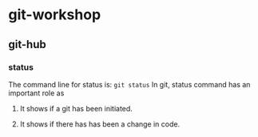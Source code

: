 # git-workshop
## git-hub
### status
The command line for status is:
`git status`
In git, status command has an important role as 
1. It shows if a git has been initiated.



2. It shows if there has has been a change in code.
